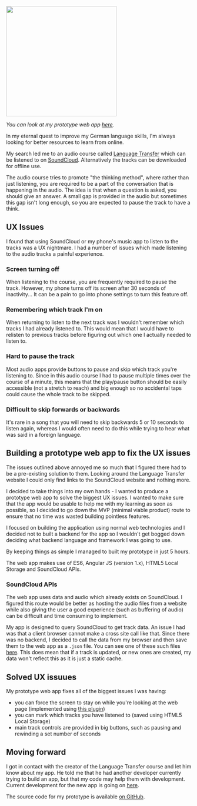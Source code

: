 <img src="/media/projects/language-transfer/language-transfer-pixel-2.png" style="width:300px;">

*You can look at my prototype web app [here](http://lt2.harveywilliams.net/).*

In my eternal quest to improve my German language skills, I'm always looking for better resources to learn from online.

My search led me to an audio course called [Language Transfer](https://www.languagetransfer.org/) which can be listened to on [SoundCloud](https://soundcloud.com/languagetransfer/sets/complete-german-more-on-the). Alternatively the tracks can be downloaded for offline use.

The audio course tries to promote "the thinking method", where rather than just listening, you are required to be a part of the conversation that is happening in the audio. The idea is that when a question is asked, you should give an answer. A small gap is provided in the audio but sometimes this gap isn't long enough, so you are expected to pause the track to have a think.

## UX Issues

I found that using SoundCloud or my phone's music app to listen to the tracks was a UX nightmare. I had a number of issues which made listening to the audio tracks a painful experience.

### Screen turning off

When listening to the course, you are frequently required to pause the track. However, my phone turns off its screen after 30 seconds of inactivity... It can be a pain to go into phone settings to turn this feature off.

### Remembering which track I'm on

When returning to listen to the next track was I wouldn't remember which tracks I had already listened to. This would mean that I would have to relisten to previous tracks before figuring out which one I actually needed to listen to.

### Hard to pause the track

Most audio apps provide buttons to pause and skip which track you're listening to. Since in this audio course I had to pause multiple times over the course of a minute, this means that the play/pause button should be easily accessible (not a stretch to reach) and big enough so no accidental taps could cause the whole track to be skipped.

### Difficult to skip forwards or backwards

It's rare in a song that you will need to skip backwards 5 or 10 seconds to listen again, whereas I would often need to do this while trying to hear what was said in a foreign language.

## Building a prototype web app to fix the UX issues

The issues outlined above annoyed me so much that I figured there had to be a pre-existing solution to them. Looking around the Language Transfer website I could only find links to the SoundCloud website and nothing more.

I decided to take things into my own hands - I wanted to produce a prototype web app to solve the biggest UX issues. I wanted to make sure that the app would be usable to help me with my learning as soon as possible, so I decided to go down the MVP (minimal viable product) route to ensure that no time was wasted building pointless features.

I focused on building the application using normal web technologies and I decided not to built a backend for the app so I wouldn't get bogged down deciding what backend language and framework I was going to use.

By keeping things as simple I managed to built my prototype in just 5 hours.

The web app makes use of ES6, Angular JS (version 1.x), HTML5 Local Storage and SoundCloud APIs.

### SoundCloud APIs

The web app uses data and audio which already exists on SoundCloud. I figured this route would be better as hosting the audio files from a website while also giving the user a good experience (such as buffering of audio) can be difficult and time consuming to implement.

My app is designed to query SoundCloud to get track data. An issue I had was that a client browser cannot make a cross site call like that. Since there was no backend, I decided to call the data from my browser and then save them to the web app as a `.json` file. You can see one of these such files [here](http://lt2.harveywilliams.net/json/playlists/157713757.json). This does mean that if a track is updated, or new ones are created, my data won't reflect this as it is just a static cache.

## Solved UX issuues

My prototype web app fixes all of the biggest issues I was having:

- you can force the screen to stay on while you're looking at the web page (implemented using [this plugin](https://github.com/richtr/NoSleep.js))
- you can mark which tracks you have listened to (saved using HTML5 Local Storage)
- main track controls are provided in big buttons, such as pausing and rewinding a set number of seconds

## Moving forward

I got in contact with the creator of the Language Transfer course and let him know about my app. He told me that he had another developer currently trying to build an app, but that my code may help them with development. Current development for the new app is going on [here](https://github.com/LanguageTransfer/language-transfer).

The source code for my prototype is available [on GitHub](https://github.com/HarveyWilliams/LanguageTransfer2).
